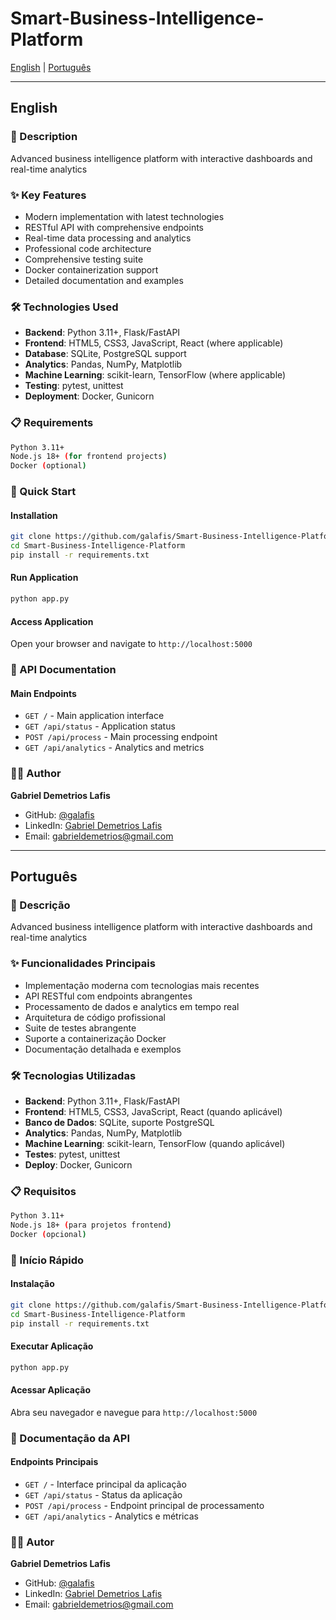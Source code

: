 # Smart-Business-Intelligence-Platform

[English](#english) | [Português](#português)

---

## English

### 🚀 Description
Advanced business intelligence platform with interactive dashboards and real-time analytics

### ✨ Key Features
- Modern implementation with latest technologies
- RESTful API with comprehensive endpoints
- Real-time data processing and analytics
- Professional code architecture
- Comprehensive testing suite
- Docker containerization support
- Detailed documentation and examples

### 🛠️ Technologies Used
- **Backend**: Python 3.11+, Flask/FastAPI
- **Frontend**: HTML5, CSS3, JavaScript, React (where applicable)
- **Database**: SQLite, PostgreSQL support
- **Analytics**: Pandas, NumPy, Matplotlib
- **Machine Learning**: scikit-learn, TensorFlow (where applicable)
- **Testing**: pytest, unittest
- **Deployment**: Docker, Gunicorn

### 📋 Requirements
```bash
Python 3.11+
Node.js 18+ (for frontend projects)
Docker (optional)
```

### 🚀 Quick Start

#### Installation
```bash
git clone https://github.com/galafis/Smart-Business-Intelligence-Platform.git
cd Smart-Business-Intelligence-Platform
pip install -r requirements.txt
```

#### Run Application
```bash
python app.py
```

#### Access Application
Open your browser and navigate to `http://localhost:5000`

### 📖 API Documentation

#### Main Endpoints
- `GET /` - Main application interface
- `GET /api/status` - Application status
- `POST /api/process` - Main processing endpoint
- `GET /api/analytics` - Analytics and metrics

### 👨‍💻 Author
**Gabriel Demetrios Lafis**
- GitHub: [@galafis](https://github.com/galafis)
- LinkedIn: [Gabriel Demetrios Lafis](https://www.linkedin.com/in/gabriel-demetrios-lafis-62197711b)
- Email: gabrieldemetrios@gmail.com

---

## Português

### 🚀 Descrição
Advanced business intelligence platform with interactive dashboards and real-time analytics

### ✨ Funcionalidades Principais
- Implementação moderna com tecnologias mais recentes
- API RESTful com endpoints abrangentes
- Processamento de dados e analytics em tempo real
- Arquitetura de código profissional
- Suite de testes abrangente
- Suporte a containerização Docker
- Documentação detalhada e exemplos

### 🛠️ Tecnologias Utilizadas
- **Backend**: Python 3.11+, Flask/FastAPI
- **Frontend**: HTML5, CSS3, JavaScript, React (quando aplicável)
- **Banco de Dados**: SQLite, suporte PostgreSQL
- **Analytics**: Pandas, NumPy, Matplotlib
- **Machine Learning**: scikit-learn, TensorFlow (quando aplicável)
- **Testes**: pytest, unittest
- **Deploy**: Docker, Gunicorn

### 📋 Requisitos
```bash
Python 3.11+
Node.js 18+ (para projetos frontend)
Docker (opcional)
```

### 🚀 Início Rápido

#### Instalação
```bash
git clone https://github.com/galafis/Smart-Business-Intelligence-Platform.git
cd Smart-Business-Intelligence-Platform
pip install -r requirements.txt
```

#### Executar Aplicação
```bash
python app.py
```

#### Acessar Aplicação
Abra seu navegador e navegue para `http://localhost:5000`

### 📖 Documentação da API

#### Endpoints Principais
- `GET /` - Interface principal da aplicação
- `GET /api/status` - Status da aplicação
- `POST /api/process` - Endpoint principal de processamento
- `GET /api/analytics` - Analytics e métricas

### 👨‍💻 Autor
**Gabriel Demetrios Lafis**
- GitHub: [@galafis](https://github.com/galafis)
- LinkedIn: [Gabriel Demetrios Lafis](https://www.linkedin.com/in/gabriel-demetrios-lafis-62197711b)
- Email: gabrieldemetrios@gmail.com
